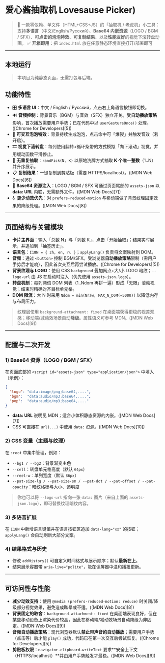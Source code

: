 # 爱心酱抽取机 Lovesause Picker)

> 🎰 一款零依赖、单文件（HTML+CSS+JS）的「抽取机 / 老虎机」小工具：支持**多语言**（中文/English/Русский）、**Base64 内嵌资源**（LOGO / BGM / SFX）、**可点击的泡泡特效**、**可复制结果**、以及**性能友好**的视觉下滚转盘动画。
> ✅ **开箱即用**：把 `index.html` 放在任意静态环境直接打开/部署即可

---
## 本地运行

> 本项目为纯静态页面，无需打包与后端。

## 功能特性

* 🎛️ **多语言 UI**：中文 / English / Русский，点击右上角语言按钮即切换。
* 🔊 **音频控制**：背景音乐（BGM）与音效（SFX）独立开关。受**自动播放策略**影响，首次播放需要用户手势；已在代码中以 `userGestureOnce()` 处理。([Chrome for Developers][5])
* 🫧 **可交互泡泡特效**：背景持续生成泡泡，点击命中可「爆裂」并触发音效（若开启）。
* 🎞️ **视觉下滚转盘**：每列使用翻转+循环条带的方式模拟「向下滚动」视觉，并用缓动函数平滑停止。
* 🧮 **无重复抽取**：`randPick(N, K)` 以原地洗牌方式抽取 **K 个唯一整数**（1..N）并升序展示。
* 📋 **复制结果**：一键复制到剪贴板（需要 HTTPS/localhost）。([MDN Web Docs][6])
* 🧩 **Base64 资源注入**：LOGO / BGM / SFX 可通过页面尾部的 `assets-json` 以 **data: URL** 内联，无需额外文件。([MDN Web Docs][7])
* ♿ **更少动效优先**：对 `prefers-reduced-motion` 与移动端做了背景纹理固定效果的降级处理。([MDN Web Docs][8])

---

## 页面结构与关键模块

* **卡片主界面**：输入「总数 N」与「列数 K」，点击「开始抽取」；结果实时展示，并追加到「抽签历史」。
* **语言包**：`I18N = { zh, en, ru }`；`applyLang()` 负责将文案映射到 DOM。
* **音频**：通过 `<button>` 控制 BGM/SFX。受浏览器**自动播放策略**限制（需用户手势后才能响），因此首次交互后再尝试播放。([Chrome for Developers][5])
* **背景纹理与 LOGO**：使用 CSS `background` 叠加网点+大/小 LOGO 暗纹；`--logo-url` 由 JS 在启动时注入（优先使用 `assets-json.logo`）。
* **转盘机制**：每列两倍 DOM 列表（1..Ndom 再拼一遍）形成「无限」滚动视觉；结束时精确对齐目标单元格。
* **DOM 限流**：大 N 时采用 `Ndom = min(Nraw, MAX_N_DOM(=5000))` 以降低内存与布局压力。

> 纹理层使用 `background-attachment: fixed` 在桌面端获得更稳的视差观感；移动端/减动效场景自动**降级**。属性语义可参考 MDN。([MDN Web Docs][9])

---

## 配置与二次开发

### 1) Base64 资源（LOGO / BGM / SFX）

在页面底部的 `<script id="assets-json" type="application/json">` 中填入（示例）：

```json
{
  "logo": "data:image/png;base64,....",
  "bgm":  "data:audio/mp3;base64,....",
  "pop":  "data:audio/mp3;base64,...."
}
```

* **data: URL** 说明见 MDN；适合小体积静态资源的内嵌。([MDN Web Docs][7])
* CSS 可直接在 `url(...)` 中使用 `data:` 资源。([MDN Web Docs][10])

### 2) CSS 变量（主题与纹理）

在 `:root` 中集中管理，例如：

* `--bg1 / --bg2`：背景渐变主色
* `--cell`：转盘单元格高度（默认 `64px`）
* `--reel-w`：单列宽度（默认 `86px`）
* `--pat-size-lg / --pat-size-sm / --pat-dot / --pat-offset / --pat-opacity`：暗纹格栅与大小、透明度

> 你也可以将 `--logo-url` 指向一张 `data:` 图片（来自上面的 `assets-json.logo`），即可替换纹理暗纹内容。

### 3) 多语言扩展

在 `I18N` 中新增语言键值并在语言按钮区追加 `data-lang="xx"` 的按钮；`applyLang()` 会自动刷新大部分文案。

### 4) 结果格式与历史

* 修改 `addHistory()` 可自定义时间格式与展示顺序；默认**最新在上**。
* 结果展示容器带 `aria-live="polite"`，能在读屏器中温和播报更新。

---

## 可访问性与性能

* **减少动效支持**：使用 `@media (prefers-reduced-motion: reduce)` 时关闭/降级部分视觉效果，避免造成眩晕或不适。([MDN Web Docs][8])
* **背景固定的取舍**：`background-attachment: fixed` 在桌面端表现良好，但在某些移动设备上渲染代价较高，因此在移动端/减动效场景自动降级为非固定。([MDN Web Docs][9])
* **音频自动播放策略**：现代浏览器默认**禁止带声音的自动播放**；需要用户手势（点击等）后才能 `play()` 成功，代码已在第一次交互后尝试恢复。([Chrome for Developers][5])
* **剪贴板权限**：`navigator.clipboard.writeText` 要求**安全上下文（HTTPS/localhost）**并由用户手势触发才最稳。([MDN Web Docs][6])
